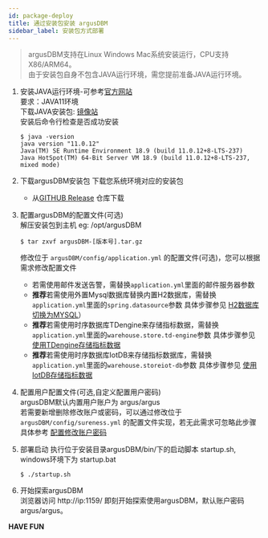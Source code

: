 ```yaml
---
id: package-deploy  
title: 通过安装包安装 argusDBM    
sidebar_label: 安装包方式部署    
---
```

> argusDBM支持在Linux Windows Mac系统安装运行，CPU支持X86/ARM64。    
> 由于安装包自身不包含JAVA运行环境，需您提前准备JAVA运行环境。   

1. 安装JAVA运行环境-可参考[官方网站](http://www.oracle.com/technetwork/java/javase/downloads/index.html)    
   要求：JAVA11环境   
   下载JAVA安装包: [镜像站](https://repo.huaweicloud.com/java/jdk/)   
   安装后命令行检查是否成功安装   
   ```
   $ java -version
   java version "11.0.12"
   Java(TM) SE Runtime Environment 18.9 (build 11.0.12+8-LTS-237)
   Java HotSpot(TM) 64-Bit Server VM 18.9 (build 11.0.12+8-LTS-237, mixed mode)

   ```
2. 下载argusDBM安装包
   下载您系统环境对应的安装包
   - 从[GITHUB Release](https://github.com/zmops/argusDBM/releases) 仓库下载

3. 配置argusDBM的配置文件(可选)       
   解压安装包到主机 eg: /opt/argusDBM  
   ``` 
   $ tar zxvf argusDBM-[版本号].tar.gz   
   ```
   修改位于 `argusDBM/config/application.yml` 的配置文件(可选)，您可以根据需求修改配置文件     
   - 若需使用邮件发送告警，需替换`application.yml`里面的邮件服务器参数
   - **推荐**若需使用外置Mysql数据库替换内置H2数据库，需替换`application.yml`里面的`spring.datasource`参数 具体步骤参见 [H2数据库切换为MYSQL](mysql-change)）
   - **推荐**若需使用时序数据库TDengine来存储指标数据，需替换`application.yml`里面的`warehouse.store.td-engine`参数 具体步骤参见 [使用TDengine存储指标数据](tdengine-init)
   - **推荐**若需使用时序数据库IotDB来存储指标数据库，需替换`application.yml`里面的`warehouse.storeiot-db`参数 具体步骤参见 [使用IotDB存储指标数据](iotdb-init)

4. 配置用户配置文件(可选,自定义配置用户密码)     
   argusDBM默认内置用户账户为 argus/argus  
   若需要新增删除修改账户或密码，可以通过修改位于 `argusDBM/config/sureness.yml` 的配置文件实现，若无此需求可忽略此步骤     
   具体参考 [配置修改账户密码](account-modify)   

5. 部署启动
   执行位于安装目录argusDBM/bin/下的启动脚本 startup.sh, windows环境下为 startup.bat    
   ``` 
   $ ./startup.sh 
   ```
6. 开始探索argusDBM  
   浏览器访问 http://ip:1159/ 即刻开始探索使用argusDBM，默认账户密码 argus/argus。  

**HAVE FUN**
